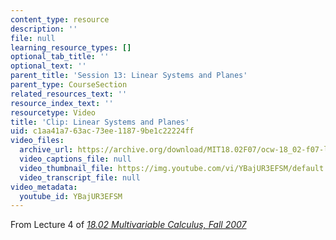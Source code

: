 ```yaml
---
content_type: resource
description: ''
file: null
learning_resource_types: []
optional_tab_title: ''
optional_text: ''
parent_title: 'Session 13: Linear Systems and Planes'
parent_type: CourseSection
related_resources_text: ''
resource_index_text: ''
resourcetype: Video
title: 'Clip: Linear Systems and Planes'
uid: c1aa41a7-63ac-73ee-1187-9be1c22224ff
video_files:
  archive_url: https://archive.org/download/MIT18.02F07/ocw-18_02-f07-lec04_300k.mp4
  video_captions_file: null
  video_thumbnail_file: https://img.youtube.com/vi/YBajUR3EFSM/default.jpg
  video_transcript_file: null
video_metadata:
  youtube_id: YBajUR3EFSM
---
```


From Lecture 4 of [_18.02 Multivariable Calculus, Fall 2007_](/courses/18-02-multivariable-calculus-fall-2007/pages/video-lectures)